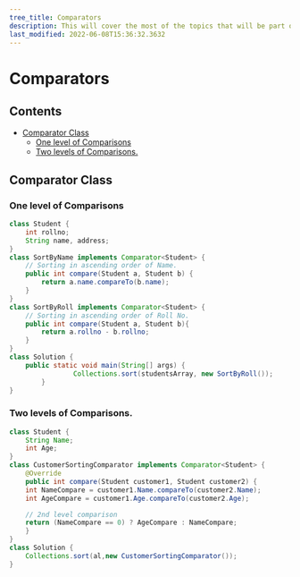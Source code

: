 ```yaml
---
tree_title: Comparators
description: This will cover the most of the topics that will be part of the Comparators.
last_modified: 2022-06-08T15:36:32.3632
---
```


# Comparators

## Contents

-   [Comparator Class](#comparator-class)
    -   [One level of Comparisons](#one-level-of-comparisons)
    -   [Two levels of Comparisons.](#two-levels-of-comparisons)

## Comparator Class

### One level of Comparisons

```java showLineNumbers
class Student {
    int rollno;
    String name, address;
}
class SortByName implements Comparator<Student> {
    // Sorting in ascending order of Name.
    public int compare(Student a, Student b) {
        return a.name.compareTo(b.name);
    }
}
class SortByRoll implements Comparator<Student> {
    // Sorting in ascending order of Roll No.
    public int compare(Student a, Student b){
        return a.rollno - b.rollno;
    }
}
class Solution {
    public static void main(String[] args) {
                Collections.sort(studentsArray, new SortByRoll());
        }
}
```

### Two levels of Comparisons.

```java showLineNumbers
class Student {
    String Name;
    int Age;
}
class CustomerSortingComparator implements Comparator<Student> {
    @Override
    public int compare(Student customer1, Student customer2) {
    int NameCompare = customer1.Name.compareTo(customer2.Name);
    int AgeCompare = customer1.Age.compareTo(customer2.Age);

    // 2nd level comparison
    return (NameCompare == 0) ? AgeCompare : NameCompare;
    }
}
class Solution {
    Collections.sort(al,new CustomerSortingComparator());
}
```
